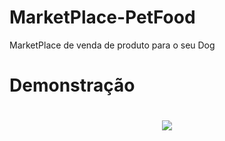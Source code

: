 # MarketPlace-PetFood
MarketPlace de venda de produto para o seu Dog

# Demonstração 
<h1 align="center">
	<img src="https://github.com/Pedro-Landin/MarketPlace-PetFood/blob/main/Interface_petshop.gif"  />
</h1>
